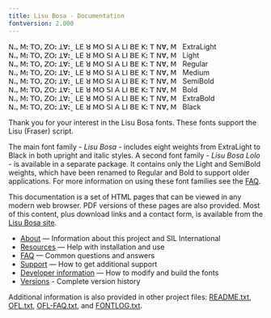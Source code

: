 ```yaml
---
title: Lisu Bosa - Documentation
fontversion: 2.000
---
```


<span class='lisubosa-XL normal'>ꓠꓻ ꓟꓽ ꓔꓳꓹ ꓜꓳꓽ ꓕꓯꓽˍ ꓡꓰ ꓤ ꓟꓳ </span><span class='lisubosa-XLI normal'>ꓢꓲ ꓮ ꓡꓲ ꓐꓰ ꓗꓽ ꓔ ꓠꓯꓹ ꓟ</span>&nbsp;&nbsp;&nbsp;ExtraLight<br>
<span class='lisubosa-L normal'>ꓠꓻ ꓟꓽ ꓔꓳꓹ ꓜꓳꓽ ꓕꓯꓽˍ ꓡꓰ ꓤ ꓟꓳ </span><span class='lisubosa-LI normal'>ꓢꓲ ꓮ ꓡꓲ ꓐꓰ ꓗꓽ ꓔ ꓠꓯꓹ ꓟ</span>&nbsp;&nbsp;&nbsp;Light<br>
<span class='lisubosa-R normal'>ꓠꓻ ꓟꓽ ꓔꓳꓹ ꓜꓳꓽ ꓕꓯꓽˍ ꓡꓰ ꓤ ꓟꓳ </span><span class='lisubosa-I normal'>ꓢꓲ ꓮ ꓡꓲ ꓐꓰ ꓗꓽ ꓔ ꓠꓯꓹ ꓟ</span>&nbsp;&nbsp;&nbsp;Regular<br>
<span class='lisubosa-M normal'>ꓠꓻ ꓟꓽ ꓔꓳꓹ ꓜꓳꓽ ꓕꓯꓽˍ ꓡꓰ ꓤ ꓟꓳ </span><span class='lisubosa-MI normal'>ꓢꓲ ꓮ ꓡꓲ ꓐꓰ ꓗꓽ ꓔ ꓠꓯꓹ ꓟ</span>&nbsp;&nbsp;&nbsp;Medium<br>
<span class='lisubosa-SB normal'>ꓠꓻ ꓟꓽ ꓔꓳꓹ ꓜꓳꓽ ꓕꓯꓽˍ ꓡꓰ ꓤ ꓟꓳ </span><span class='lisubosa-SBI normal'>ꓢꓲ ꓮ ꓡꓲ ꓐꓰ ꓗꓽ ꓔ ꓠꓯꓹ ꓟ</span>&nbsp;&nbsp;&nbsp;SemiBold<br>
<span class='lisubosa-B normal'>ꓠꓻ ꓟꓽ ꓔꓳꓹ ꓜꓳꓽ ꓕꓯꓽˍ ꓡꓰ ꓤ ꓟꓳ </span><span class='lisubosa-BI normal'>ꓢꓲ ꓮ ꓡꓲ ꓐꓰ ꓗꓽ ꓔ ꓠꓯꓹ ꓟ</span>&nbsp;&nbsp;&nbsp;Bold<br>
<span class='lisubosa-XB normal'>ꓠꓻ ꓟꓽ ꓔꓳꓹ ꓜꓳꓽ ꓕꓯꓽˍ ꓡꓰ ꓤ ꓟꓳ </span><span class='lisubosa-XBI normal'>ꓢꓲ ꓮ ꓡꓲ ꓐꓰ ꓗꓽ ꓔ ꓠꓯꓹ ꓟ</span>&nbsp;&nbsp;&nbsp;ExtraBold<br>
<span class='lisubosa-BL normal'>ꓠꓻ ꓟꓽ ꓔꓳꓹ ꓜꓳꓽ ꓕꓯꓽˍ ꓡꓰ ꓤ ꓟꓳ </span><span class='lisubosa-BLI normal'>ꓢꓲ ꓮ ꓡꓲ ꓐꓰ ꓗꓽ ꓔ ꓠꓯꓹ ꓟ</span>&nbsp;&nbsp;&nbsp;Black<br>

Thank you for your interest in the Lisu Bosa fonts. These fonts support the Lisu (Fraser) script.

The main font family - *Lisu Bosa* - includes eight weights from ExtraLight to Black in both upright and italic styles. A second font family - *Lisu Bosa Lolo* - is available in a separate package. It contains only the Light and SemiBold weights, which have been renamed to Regular and Bold to support older applications. For more information on using these font families see the [FAQ](faq.md).

This documentation is a set of HTML pages that can be viewed in any modern web browser. PDF versions of these pages are also provided. Most of this content, plus download links and a contact form, is available from the [Lisu Bosa site](https://software.sil.org/lisubosa/).

- [About](about.md) — Information about this project and SIL International
- [Resources](resources.md) — Help with installation and use
- [FAQ](faq.md) — Common questions and answers
- [Support](support.md) — How to get additional support
- [Developer information](developer.md) — How to modify and build the fonts
- [Versions](versions.md) - Complete version history

Additional information is also provided in other project files: [README.txt](../README.txt), [OFL.txt](../OFL.txt), [OFL-FAQ.txt](../OFL-FAQ.txt), and [FONTLOG.txt](../FONTLOG.txt).

